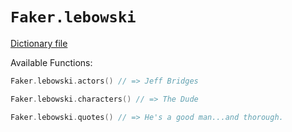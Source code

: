 # `Faker.lebowski`

[Dictionary file](../src/main/resources/locales/en/lebowski.yml)

Available Functions:  
```kotlin
Faker.lebowski.actors() // => Jeff Bridges

Faker.lebowski.characters() // => The Dude

Faker.lebowski.quotes() // => He's a good man...and thorough.
```
